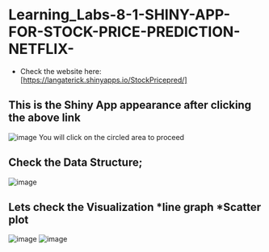 # Learning_Labs-8-1-SHINY-APP-FOR-STOCK-PRICE-PREDICTION-NETFLIX- 
- Check the website here: [https://langaterick.shinyapps.io/StockPricepred/]
## This is the Shiny App appearance after clicking the above link
![image](https://github.com/LangatErick/Learning_Labs-8-1-SHINY-APP-FOR-STOCK-PRICE-PREDICTION-NETFLIX-/assets/124883947/ab669c9a-5b26-4bc4-aa83-6870a71733e7)
You will click on the circled area to proceed
## Check the Data Structure;
![image](https://github.com/LangatErick/Learning_Labs-8-1-SHINY-APP-FOR-STOCK-PRICE-PREDICTION-NETFLIX-/assets/124883947/02960856-0b41-4bac-8d6a-ccbf8f480c7a)

## Lets check the Visualization *line graph *Scatter plot
![image](https://github.com/LangatErick/Learning_Labs-8-1-SHINY-APP-FOR-STOCK-PRICE-PREDICTION-NETFLIX-/assets/124883947/366f9e07-dfc9-4b74-97ca-584108526180)
![image](https://github.com/LangatErick/Learning_Labs-8-1-SHINY-APP-FOR-STOCK-PRICE-PREDICTION-NETFLIX-/assets/124883947/f8d0719e-8122-4260-a489-6b79c206c265)

